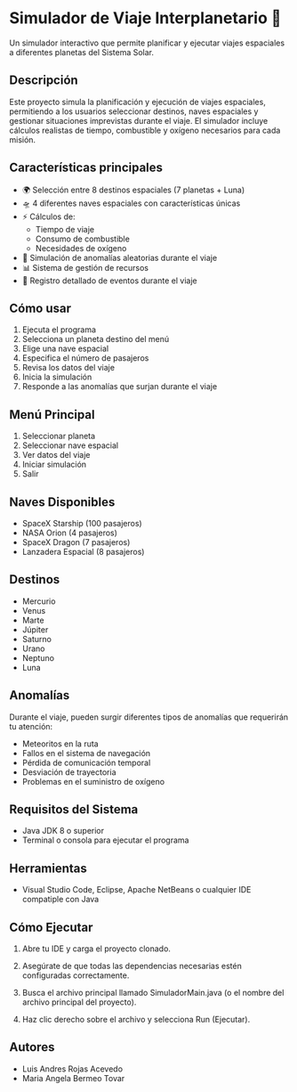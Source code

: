 # Simulador de Viaje Interplanetario 🚀

Un simulador interactivo que permite planificar y ejecutar viajes espaciales a diferentes planetas del Sistema Solar.

## Descripción

Este proyecto simula la planificación y ejecución de viajes espaciales, permitiendo a los usuarios seleccionar destinos, naves espaciales y gestionar situaciones imprevistas durante el viaje. El simulador incluye cálculos realistas de tiempo, combustible y oxígeno necesarios para cada misión.

## Características principales

- 🌍 Selección entre 8 destinos espaciales (7 planetas + Luna)
- 🛸 4 diferentes naves espaciales con características únicas
- ⚡ Cálculos de:
  - Tiempo de viaje
  - Consumo de combustible
  - Necesidades de oxígeno
- 🎯 Simulación de anomalías aleatorias durante el viaje
- 📊 Sistema de gestión de recursos
- 📝 Registro detallado de eventos durante el viaje

## Cómo usar

1. Ejecuta el programa
2. Selecciona un planeta destino del menú
3. Elige una nave espacial
4. Especifica el número de pasajeros
5. Revisa los datos del viaje
6. Inicia la simulación
7. Responde a las anomalías que surjan durante el viaje

## Menú Principal

1. Seleccionar planeta
2. Seleccionar nave espacial
3. Ver datos del viaje
4. Iniciar simulación
5. Salir

## Naves Disponibles

- SpaceX Starship (100 pasajeros)
- NASA Orion (4 pasajeros)
- SpaceX Dragon (7 pasajeros)
- Lanzadera Espacial (8 pasajeros)

## Destinos

- Mercurio
- Venus
- Marte
- Júpiter
- Saturno
- Urano
- Neptuno
- Luna

## Anomalías

Durante el viaje, pueden surgir diferentes tipos de anomalías que requerirán tu atención:
- Meteoritos en la ruta
- Fallos en el sistema de navegación
- Pérdida de comunicación temporal
- Desviación de trayectoria
- Problemas en el suministro de oxígeno

## Requisitos del Sistema

- Java JDK 8 o superior
- Terminal o consola para ejecutar el programa

## Herramientas 

- Visual Studio Code, Eclipse, Apache NetBeans o cualquier IDE compatiple con Java

## Cómo Ejecutar

1. Abre tu IDE y carga el proyecto clonado.


2. Asegúrate de que todas las dependencias necesarias estén configuradas correctamente.


3. Busca el archivo principal llamado SimuladorMain.java (o el nombre del archivo principal del proyecto).


4. Haz clic derecho sobre el archivo y selecciona Run (Ejecutar).

## Autores

- Luis Andres Rojas Acevedo
- Maria Angela Bermeo Tovar

